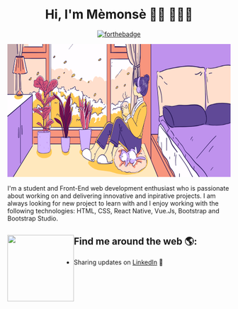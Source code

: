 <div align="center">

# Hi, I'm Mèmonsè 👋🏾 👩🏾‍💻

[![forthebadge](http://forthebadge.com/images/badges/built-with-love.svg)](http://forthebadge.com)

<a>
    <img src="cosy illustration.png" alt="Image of a cosy lofi, a reflection of memory, dreams, mood and state of mind of Memonse" height="300px">
  </a>

</div>

I'm a student and Front-End web development enthusiast who is passionate about working on and delivering innovative and inpirative projects. I am always looking for new project to learn with and I enjoy working with the following technologies: HTML, CSS, React Native, Vue.Js, Bootstrap and Bootstrap Studio.

## Find me around the web 🌎: <img align="left" width="150" height="150" src="https://github.com/M0nica/M0nica/blob/main/octomonica/m0nica-octocat-rotating.gif?raw=true">
- Sharing updates on <a href="https://www.linkedin.com/in/memonse-gnaho-7b1763292">LinkedIn</a> 💼
